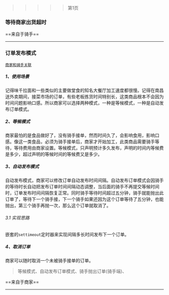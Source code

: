 > > > > >    第1页

### 等待商家出货超时

==来自于骑手==

----





### 订单发布模式

[`商家和骑手关联`](..\行为和属性(横向关联思维)\两者相互关联\商家和骑手关联\发单.md)

##### 1、使用场景

记得味千拉面和一些类似的主要做堂食的知名大餐厅加工速度都很慢。记得在南昌送外卖期间，接菜市场的订单，有些老板拣货时间特别长，这类商品根本不会因为时间问题影响口感。所以商家可以选择两种模式，一种是等候模式，一种是自动发布订单模式。

##### 2、等候模式

商家最怕的是食品做好了，没有骑手接单，然而时间久了，会影响食用，影响口感。像这一类食品，必须为骑手接单后，商家才开始加工，此类商品需要骑手等待，等待费用由商家设置。等候模式，只声明预计多久发布，声明的时间内等候费是多少，超过声明的等候时间的等候费又是多少。

##### 3、自动发布模式

自动发布模式，商家可以修改订单自动发布时间间隔。自动发布订单模式会因骑手的等待时长自动把发布订单时间间隔动态调整，当后面的骑手不再提交等候时间时，订单发布时间间隔恢复正常。同时骑手等待时间超过五分钟，骑手就能抛出此订单了，等待下一个骑手接，下一个骑手如果还因为这个订单等待了五分钟，也能抛出，第三个骑手再抛一次，那么这个订单就取消了。

###### 3.1  实现思路

嵌套的`settimeout`定时器来实现间隔多长时间发布下一个订单。

##### 4、取消订单

商家可以随时取消一个未被骑手接单的订单。

> 等候模式、自动发布订单模式、骑手抛出订单(骑手端)、

==来自于商家==

----





